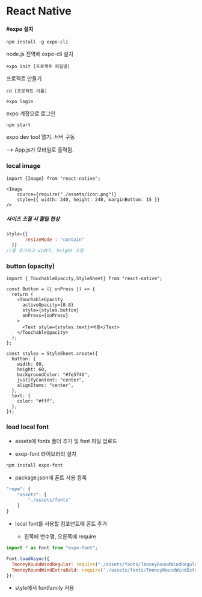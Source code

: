 # React Native 


#### #expo 설치

```npm install -g expo-cli```

node.js 전역에 expo-cli 설치



`expo init [프로젝트 파일명]`

프로젝트 만들기



`cd [프로젝트 이름]`



`expo login`

expo 계정으로 로그인



`npm start`

expo dev tool  열기. 서버 구동



--> App.js가 모바일로 출력됨.



### local image

```react
import {Image} from "react-native";

<Image
    source={require("./assets/icon.png")}
    style={{ width: 240, height: 240, marginBottom: 15 }}
/>
```



##### 사이즈 조절 시 짤림 현상

```javascript
style={{
       resizeMode : "contain"
  }}
//을 추가하고 width, height 조절
```





### button (opacity)

```react
import { TouchableOpacity,StyleSheet} from "react-native";

const Button = ({ onPress }) => {
  return (
    <TouchableOpacity
      activeOpacity={0.8}
      style={styles.button}
      onPress={onPress}
    >
      <Text style={styles.text}>버튼</Text>
    </TouchableOpacity>
  );
};

const styles = StyleSheet.create({
  button: {
    width: 60,
    height: 60,
    backgroundColor: "#fe5746",
    justifyContent: "center",
    alignItems: "center",
  },
  text: {
    color: "#fff",
  },
});
```



### load local font

- assets에 fonts 폴더 추가 및 font 파일 업로드

  

- exop-font 라이브러리 설치

```bash
npm install expo-font
```



- package.json에 폰트 사용 등록

```javascript
"rnpm": {
    "assets": [
        "./assets/fonts"
    ]
}
```


- local font를 사용할 컴포넌트에 폰트 추가

  - 왼쪽에 변수명, 오른쪽에 require

```javascript
import * as Font from "expo-font";

Font.loadAsync({
  TmoneyRoundWindRegular: require("./assets/fonts/TmoneyRoundWindRegular.ttf"),
  TmoneyRoundWindExtraBold: require("./assets/fonts/TmoneyRoundWindExtraBold.ttf"),
});
```

- style에서 fontfamily 사용

